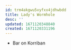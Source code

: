 ```yaml
---
id: trm4akgwu5vyfxx4jdhwbdd
title: Lady's Wormhole
desc: ''
updated: 1671120348840
created: 1671120331196
---
```


- Bar on Korriban
